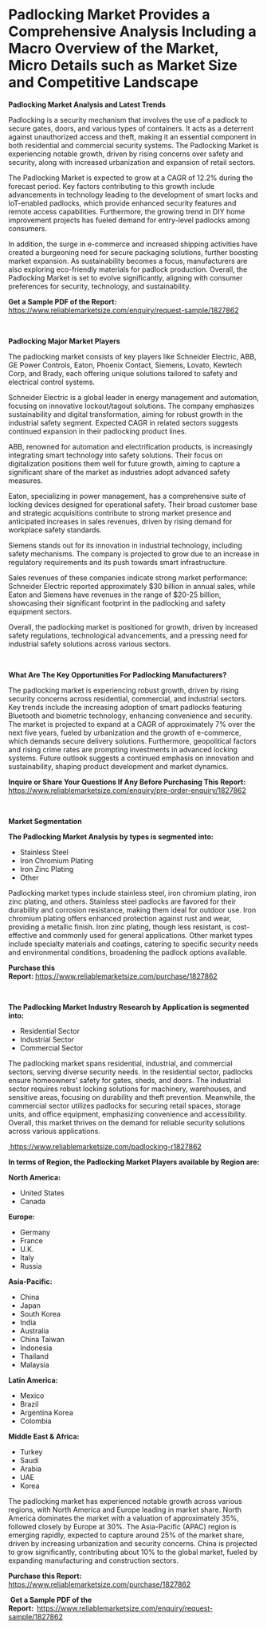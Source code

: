 <p><h1>Padlocking Market Provides a Comprehensive Analysis Including a Macro Overview of the Market, Micro Details such as Market Size and Competitive Landscape</h1></p><p><strong>Padlocking Market Analysis and Latest Trends</strong></p>
<p><p>Padlocking is a security mechanism that involves the use of a padlock to secure gates, doors, and various types of containers. It acts as a deterrent against unauthorized access and theft, making it an essential component in both residential and commercial security systems. The Padlocking Market is experiencing notable growth, driven by rising concerns over safety and security, along with increased urbanization and expansion of retail sectors. </p><p>The Padlocking Market is expected to grow at a CAGR of 12.2% during the forecast period. Key factors contributing to this growth include advancements in technology leading to the development of smart locks and IoT-enabled padlocks, which provide enhanced security features and remote access capabilities. Furthermore, the growing trend in DIY home improvement projects has fueled demand for entry-level padlocks among consumers. </p><p>In addition, the surge in e-commerce and increased shipping activities have created a burgeoning need for secure packaging solutions, further boosting market expansion. As sustainability becomes a focus, manufacturers are also exploring eco-friendly materials for padlock production. Overall, the Padlocking Market is set to evolve significantly, aligning with consumer preferences for security, technology, and sustainability.</p></p>
<p><strong>Get a Sample PDF of the Report:&nbsp;</strong> <a href="https://www.reliablemarketsize.com/enquiry/request-sample/1827862?utm_campaign=3272&utm_medium=2&utm_source=Github&utm_content=ia&utm_term=16042025&utm_id=padlocking">https://www.reliablemarketsize.com/enquiry/request-sample/1827862</a></p>
<p>&nbsp;</p>
<p><strong>Padlocking Major Market Players</strong></p>
<p><p>The padlocking market consists of key players like Schneider Electric, ABB, GE Power Controls, Eaton, Phoenix Contact, Siemens, Lovato, Kewtech Corp, and Brady, each offering unique solutions tailored to safety and electrical control systems.</p><p>Schneider Electric is a global leader in energy management and automation, focusing on innovative lockout/tagout solutions. The company emphasizes sustainability and digital transformation, aiming for robust growth in the industrial safety segment. Expected CAGR in related sectors suggests continued expansion in their padlocking product lines.</p><p>ABB, renowned for automation and electrification products, is increasingly integrating smart technology into safety solutions. Their focus on digitalization positions them well for future growth, aiming to capture a significant share of the market as industries adopt advanced safety measures.</p><p>Eaton, specializing in power management, has a comprehensive suite of locking devices designed for operational safety. Their broad customer base and strategic acquisitions contribute to strong market presence and anticipated increases in sales revenues, driven by rising demand for workplace safety standards.</p><p>Siemens stands out for its innovation in industrial technology, including safety mechanisms. The company is projected to grow due to an increase in regulatory requirements and its push towards smart infrastructure.</p><p>Sales revenues of these companies indicate strong market performance: Schneider Electric reported approximately $30 billion in annual sales, while Eaton and Siemens have revenues in the range of $20-25 billion, showcasing their significant footprint in the padlocking and safety equipment sectors. </p><p>Overall, the padlocking market is positioned for growth, driven by increased safety regulations, technological advancements, and a pressing need for industrial safety solutions across various sectors.</p></p>
<p>&nbsp;</p>
<p><strong>What Are The Key Opportunities For Padlocking Manufacturers?</strong></p>
<p><p>The padlocking market is experiencing robust growth, driven by rising security concerns across residential, commercial, and industrial sectors. Key trends include the increasing adoption of smart padlocks featuring Bluetooth and biometric technology, enhancing convenience and security. The market is projected to expand at a CAGR of approximately 7% over the next five years, fueled by urbanization and the growth of e-commerce, which demands secure delivery solutions. Furthermore, geopolitical factors and rising crime rates are prompting investments in advanced locking systems. Future outlook suggests a continued emphasis on innovation and sustainability, shaping product development and market dynamics.</p></p>
<p><strong>Inquire or Share Your Questions If Any Before Purchasing This Report:</strong> <a href="https://www.reliablemarketsize.com/enquiry/pre-order-enquiry/1827862?utm_campaign=3272&utm_medium=2&utm_source=Github&utm_content=ia&utm_term=16042025&utm_id=padlocking">https://www.reliablemarketsize.com/enquiry/pre-order-enquiry/1827862</a></p>
<p>&nbsp;</p>
<p><strong>Market Segmentation</strong></p>
<p><strong>The Padlocking Market Analysis by types is segmented into:</strong></p>
<p><ul><li>Stainless Steel</li><li>Iron Chromium Plating</li><li>Iron Zinc Plating</li><li>Other</li></ul></p>
<p><p>Padlocking market types include stainless steel, iron chromium plating, iron zinc plating, and others. Stainless steel padlocks are favored for their durability and corrosion resistance, making them ideal for outdoor use. Iron chromium plating offers enhanced protection against rust and wear, providing a metallic finish. Iron zinc plating, though less resistant, is cost-effective and commonly used for general applications. Other market types include specialty materials and coatings, catering to specific security needs and environmental conditions, broadening the padlock options available.</p></p>
<p><strong>Purchase this Report:&nbsp;</strong><a href="https://www.reliablemarketsize.com/purchase/1827862?utm_campaign=3272&utm_medium=2&utm_source=Github&utm_content=ia&utm_term=16042025&utm_id=padlocking">https://www.reliablemarketsize.com/purchase/1827862</a></p>
<p>&nbsp;</p>
<p><strong>The Padlocking Market Industry Research by Application is segmented into:</strong></p>
<p><ul><li>Residential Sector</li><li>Industrial Sector</li><li>Commercial Sector</li></ul></p>
<p><p>The padlocking market spans residential, industrial, and commercial sectors, serving diverse security needs. In the residential sector, padlocks ensure homeowners’ safety for gates, sheds, and doors. The industrial sector requires robust locking solutions for machinery, warehouses, and sensitive areas, focusing on durability and theft prevention. Meanwhile, the commercial sector utilizes padlocks for securing retail spaces, storage units, and office equipment, emphasizing convenience and accessibility. Overall, this market thrives on the demand for reliable security solutions across various applications.</p></p>
<p><a href="https://www.reliablemarketsize.com/padlocking-r1827862?utm_campaign=3272&utm_medium=2&utm_source=Github&utm_content=ia&utm_term=16042025&utm_id=padlocking">&nbsp;https://www.reliablemarketsize.com/padlocking-r1827862</a></p>
<p><strong>In terms of Region, the Padlocking Market Players available by Region are:</strong></p>
<p>
    <p> <strong> North America: </strong>
        <ul>
            <li>United States</li>
            <li>Canada</li>
        </ul>
        </p> 
    <p> <strong> Europe: </strong>
        <ul>
            <li>Germany</li>
            <li>France</li>
            <li>U.K.</li>
            <li>Italy</li>
            <li>Russia</li>
        </ul>
        </p> 
    <p> <strong> Asia-Pacific: </strong>
        <ul>
            <li>China</li>
            <li>Japan</li>
            <li>South Korea</li>
            <li>India</li>
            <li>Australia</li>
            <li>China Taiwan</li>
            <li>Indonesia</li>
            <li>Thailand</li>
            <li>Malaysia</li>
        </ul>
        </p> 
    <p> <strong> Latin America: </strong>
        <ul>
            <li>Mexico</li>
            <li>Brazil</li>
            <li>Argentina Korea</li>
            <li>Colombia</li>
        </ul>
        </p> 
    <p> <strong> Middle East & Africa: </strong>
        <ul>
            <li>Turkey</li>
            <li>Saudi</li>
            <li>Arabia</li>
            <li>UAE</li>
            <li>Korea</li>
        </ul>
    </p>
    </p>
<p><p>The padlocking market has experienced notable growth across various regions, with North America and Europe leading in market share. North America dominates the market with a valuation of approximately 35%, followed closely by Europe at 30%. The Asia-Pacific (APAC) region is emerging rapidly, expected to capture around 25% of the market share, driven by increasing urbanization and security concerns. China is projected to grow significantly, contributing about 10% to the global market, fueled by expanding manufacturing and construction sectors.</p></p>
<p><strong>Purchase this Report: </strong><a href="https://www.reliablemarketsize.com/purchase/1827862?utm_campaign=3272&utm_medium=2&utm_source=Github&utm_content=ia&utm_term=16042025&utm_id=padlocking">https://www.reliablemarketsize.com/purchase/1827862</a></p>
<p>&nbsp;<strong>Get a Sample PDF of the Report:&nbsp;&nbsp;</strong><a href="https://www.reliablemarketsize.com/enquiry/request-sample/1827862?utm_campaign=3272&utm_medium=2&utm_source=Github&utm_content=ia&utm_term=16042025&utm_id=padlocking">https://www.reliablemarketsize.com/enquiry/request-sample/1827862</a></p>
<p><strong></strong></p>
<p><p></p><p></p><p></p></p>
